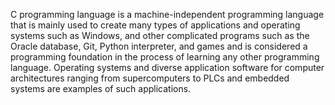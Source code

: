 C programming language is a machine-independent programming language that is mainly used to create many types of applications and operating systems such as Windows, and other complicated programs such as the Oracle database, Git, Python interpreter, and games and is considered a programming foundation in the process of learning any other programming language. Operating systems and diverse application software for computer architectures ranging from supercomputers to PLCs and embedded systems are examples of such applications.
